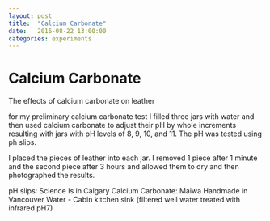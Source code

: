 ```yaml
---
layout: post
title:  "Calcium Carbonate"
date:   2016-08-22 13:00:00
categories: experiments
---
```

# Calcium Carbonate

The effects of calcium carbonate on leather

for my preliminary calcium carbonate test I filled three jars with water and then used calcium carbonate to adjust their pH by whole increments resulting with jars with pH levels of 8, 9, 10, and 11. The pH was tested using ph slips.

I placed the pieces of leather into each jar. I removed 1 piece after 1 minute and the second piece after 3 hours and allowed them to dry and then photographed the results. 

pH slips: Science Is in Calgary
Calcium Carbonate: Maiwa Handmade in Vancouver
Water - Cabin kitchen sink (filtered well water treated with infrared pH7)

